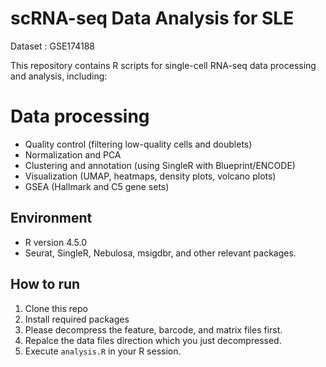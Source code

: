 # scRNA-seq Data Analysis for SLE
Dataset : GSE174188

This repository contains R scripts for single-cell RNA-seq data processing and analysis, including:

# Data processing
- Quality control (filtering low-quality cells and doublets)
- Normalization and PCA
- Clustering and annotation (using SingleR with Blueprint/ENCODE)
- Visualization (UMAP, heatmaps, density plots, volcano plots)
- GSEA (Hallmark and C5 gene sets)

## Environment

- R version 4.5.0
- Seurat, SingleR, Nebulosa, msigdbr, and other relevant packages.

## How to run

1. Clone this repo
2. Install required packages
3. Please decompress the feature, barcode, and matrix files first.
4. Repalce the data files direction which you just decompressed.
5. Execute `analysis.R` in your R session.
